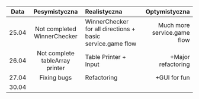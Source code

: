 |Data  |Pesymistyczna|Realistyczna|Optymistyczna|
:-------------------:|:-------------------:|:-------------------|-------------------:
|25.04| Not completed WinnerChecker | WinnerChecker for all directions + basic service.game flow | Much more service.game flow
|26.04| Not complete tableArray printer| Table Printer + Input | +Major refactoring
|27.04| Fixing bugs | Refactoring | +GUI for fun
|30.04|